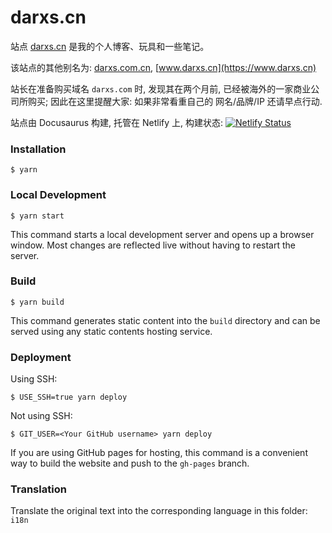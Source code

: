 # darxs.cn

站点 [darxs.cn](https://darxs.cn) 是我的个人博客、玩具和一些笔记。

该站点的其他别名为: 
[darxs.com.cn](https://darxs.com.cn), 
[www.darxs.cn](https://www.darxs.cn)

站长在准备购买域名 `darxs.com` 时, 发现其在两个月前, 已经被海外的一家商业公司所购买; 因此在这里提醒大家: 如果非常看重自己的 网名/品牌/IP 还请早点行动.

站点由 Docusaurus 构建, 托管在 Netlify 上, 
构建状态: 
[![Netlify Status](https://api.netlify.com/api/v1/badges/e62cdcbc-1862-42a8-bb23-3aa2203003ab/deploy-status)](https://app.netlify.com/sites/darxs/deploys)

### Installation

```
$ yarn
```

### Local Development

```
$ yarn start
```

This command starts a local development server and opens up a browser window. Most changes are reflected live without having to restart the server.

### Build

```
$ yarn build
```

This command generates static content into the `build` directory and can be served using any static contents hosting service.

### Deployment

Using SSH:

```
$ USE_SSH=true yarn deploy
```

Not using SSH:

```
$ GIT_USER=<Your GitHub username> yarn deploy
```

If you are using GitHub pages for hosting, this command is a convenient way to build the website and push to the `gh-pages` branch.

### Translation

Translate the original text into the corresponding language in this folder: `i18n`
